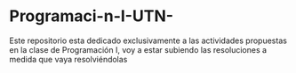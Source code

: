 # Programaci-n-I-UTN-
Este repositorio esta dedicado exclusivamente a las actividades propuestas en la clase de Programación I, voy a estar subiendo las resoluciones a medida que vaya resolviéndolas   
